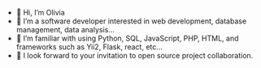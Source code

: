 - 👋 Hi, I’m Olivia
- 👀 I’m a software developer interested in web development, database management, data analysis...
- 🌱 I’m familiar with using Python, SQL, JavaScript, PHP, HTML, and frameworks such as Yii2, Flask, react,  etc...
- 💞️ I look forward to your invitation to open source project collaboration.


<!---
OliviaA22/OliviaA22 is a ✨ special ✨ repository because its `README.md` (this file) appears on your GitHub profile.
You can click the Preview link to take a look at your changes.
--->
